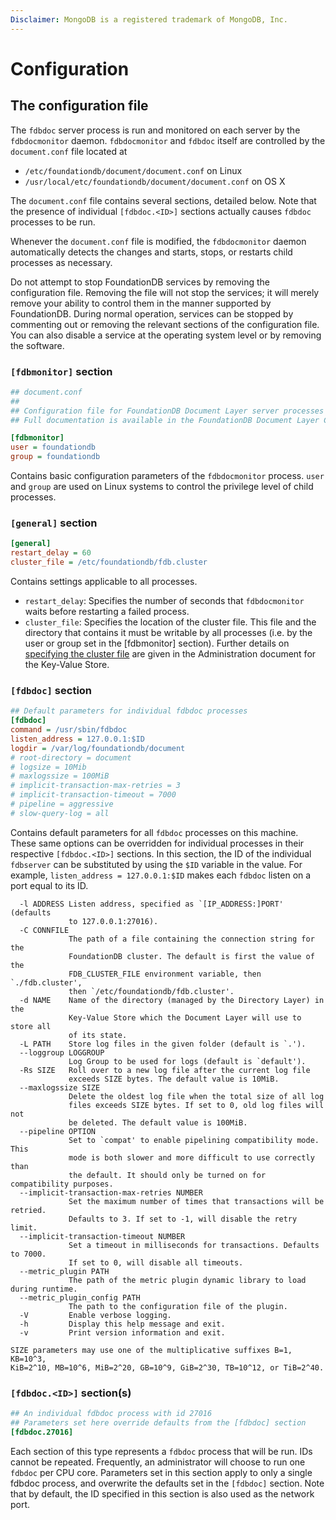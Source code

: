 ```yaml
---
Disclaimer: MongoDB is a registered trademark of MongoDB, Inc.
---
```


# Configuration

## The configuration file

The `fdbdoc` server process is run and monitored on each server by the
`fdbdocmonitor` daemon. `fdbdocmonitor` and `fdbdoc` itself are
controlled by the `document.conf` file located at

  - `/etc/foundationdb/document/document.conf` on Linux
  - `/usr/local/etc/foundationdb/document/document.conf` on OS X

The `document.conf` file contains several sections, detailed below. Note
that the presence of individual `[fdbdoc.<ID>]` sections actually causes
`fdbdoc` processes to be run.

Whenever the `document.conf` file is modified, the `fdbdocmonitor`
daemon automatically detects the changes and starts, stops, or restarts
child processes as necessary.

Do not attempt to stop FoundationDB services by removing the
configuration file. Removing the file will not stop the services; it
will merely remove your ability to control them in the manner supported
by FoundationDB. During normal operation, services can be stopped by
commenting out or removing the relevant sections of the configuration
file. You can also disable a service at the operating system level or by
removing the software.

### `[fdbmonitor]` section

```ini
## document.conf 
##
## Configuration file for FoundationDB Document Layer server processes 
## Full documentation is available in the FoundationDB Document Layer Configuration document.

[fdbmonitor]
user = foundationdb
group = foundationdb
```

Contains basic configuration parameters of the `fdbdocmonitor` process.
`user` and `group` are used on Linux systems to control the privilege
level of child processes.

### `[general]` section

```ini
[general]
restart_delay = 60
cluster_file = /etc/foundationdb/fdb.cluster
```

Contains settings applicable to all processes.

  - `restart_delay`: Specifies the number of seconds that
    `fdbdocmonitor` waits before restarting a failed process.
  - `cluster_file`: Specifies the location of the cluster file. This
    file and the directory that contains it must be writable by all
    processes (i.e. by the user or group set in the \[fdbmonitor\]
    section). Further details on [specifying the cluster
    file](https://apple.github.io/foundationdb/administration.html#specifying-the-cluster-file)
    are given in the Administration document for the Key-Value Store.

### `[fdbdoc]` section

```ini
## Default parameters for individual fdbdoc processes
[fdbdoc]
command = /usr/sbin/fdbdoc
listen_address = 127.0.0.1:$ID
logdir = /var/log/foundationdb/document
# root-directory = document
# logsize = 10Mib
# maxlogssize = 100MiB
# implicit-transaction-max-retries = 3
# implicit-transaction-timeout = 7000
# pipeline = aggressive
# slow-query-log = all
```

Contains default parameters for all `fdbdoc` processes on this machine.
These same options can be overridden for individual processes in their
respective `[fdbdoc.<ID>]` sections. In this section, the ID of the
individual `fdbserver` can be substituted by using the `$ID` variable in
the value. For example, `listen_address = 127.0.0.1:$ID` makes each
`fdbdoc` listen on a port equal to its ID.


```
  -l ADDRESS Listen address, specified as `[IP_ADDRESS:]PORT' (defaults
             to 127.0.0.1:27016).
  -C CONNFILE
             The path of a file containing the connection string for the
             FoundationDB cluster. The default is first the value of the
             FDB_CLUSTER_FILE environment variable, then `./fdb.cluster',
             then `/etc/foundationdb/fdb.cluster'.
  -d NAME    Name of the directory (managed by the Directory Layer) in the
             Key-Value Store which the Document Layer will use to store all
             of its state.
  -L PATH    Store log files in the given folder (default is `.').
  --loggroup LOGGROUP
             Log Group to be used for logs (default is `default').
  -Rs SIZE   Roll over to a new log file after the current log file
             exceeds SIZE bytes. The default value is 10MiB.
  --maxlogssize SIZE
             Delete the oldest log file when the total size of all log
             files exceeds SIZE bytes. If set to 0, old log files will not
             be deleted. The default value is 100MiB.
  --pipeline OPTION
             Set to `compat' to enable pipelining compatibility mode. This
             mode is both slower and more difficult to use correctly than
             the default. It should only be turned on for compatibility purposes.
  --implicit-transaction-max-retries NUMBER
             Set the maximum number of times that transactions will be retried.
             Defaults to 3. If set to -1, will disable the retry limit.
  --implicit-transaction-timeout NUMBER
             Set a timeout in milliseconds for transactions. Defaults to 7000.
             If set to 0, will disable all timeouts.
  --metric_plugin PATH
             The path of the metric plugin dynamic library to load during runtime.
  --metric_plugin_config PATH
             The path to the configuration file of the plugin.
  -V         Enable verbose logging.
  -h         Display this help message and exit.
  -v         Print version information and exit.

SIZE parameters may use one of the multiplicative suffixes B=1, KB=10^3,
KiB=2^10, MB=10^6, MiB=2^20, GB=10^9, GiB=2^30, TB=10^12, or TiB=2^40.
```

### `[fdbdoc.<ID>]` section(s)

```ini
## An individual fdbdoc process with id 27016
## Parameters set here override defaults from the [fdbdoc] section
[fdbdoc.27016]
```

Each section of this type represents a `fdbdoc` process that will be
run. IDs cannot be repeated. Frequently, an administrator will choose to
run one `fdbdoc` per CPU core. Parameters set in this section apply to
only a single fdbdoc process, and overwrite the defaults set in the
`[fdbdoc]` section. Note that by default, the ID specified in this
section is also used as the network port.
